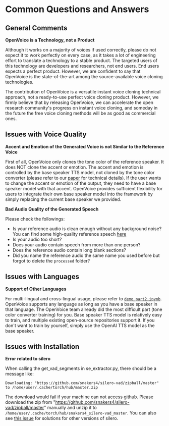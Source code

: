 # Common Questions and Answers

## General Comments

**OpenVoice is a Technology, not a Product**

Although it works on a majority of voices if used correctly, please do not expect it to work perfectly on every case, as it takes a lot of engineering effort to translate a technology to a stable product. The targeted users of this technology are developers and researchers, not end users. End users expects a perfect product. However, we are confident to say that OpenVoice is the state-of-the-art among the source-available voice cloning technologies.

The contribution of OpenVoice is a versatile instant voice cloning technical approach, not a ready-to-use perfect voice cloning product. However, we firmly believe that by releasing OpenVoice, we can accelerate the open research community's progress on instant voice cloning, and someday in the future the free voice cloning methods will be as good as commercial ones.

## Issues with Voice Quality

**Accent and Emotion of the Generated Voice is not Similar to the Reference Voice**

First of all, OpenVoice only clones the tone color of the reference speaker. It does NOT clone the accent or emotion. The accent and emotion is controlled by the base speaker TTS model, not cloned by the tone color converter (please refer to our [paper](https://arxiv.org/pdf/2312.01479.pdf) for technical details). If the user wants to change the accent or emotion of the output, they need to have a base speaker model with that accent. OpenVoice provides sufficient flexibility for users to integrate their own base speaker model into the framework by simply replacing the current base speaker we provided.

**Bad Audio Quality of the Generated Speech** 

Please check the followings:
- Is your reference audio is clean enough without any background noise? You can find some high-quality reference speech [here](https://aiartes.com/voiceai)
- Is your audio too short?
- Does your audio contain speech from more than one person?
- Does the reference audio contain long blank sections?
- Did you name the reference audio the same name you used before but forgot to delete the `processed` folder?

## Issues with Languages

**Support of Other Languages**

For multi-lingual and cross-lingual usage, please refer to [`demo_part2.ipynb`](https://github.com/myshell-ai/OpenVoice/blob/main/demo_part2.ipynb). OpenVoice supports any language as long as you have a base speaker in that language. The OpenVoice team already did the most difficult part (tone color converter training) for you. Base speaker TTS model is relatively easy to train, and multiple existing open-source repositories support it. If you don't want to train by yourself, simply use the OpenAI TTS model as the base speaker.

## Issues with Installation
**Error related to silero**

When calling the get_vad_segments in se_extractor.py, there should be a message like:
```
Downloading: "https://github.com/snakers4/silero-vad/zipball/master" to /home/user/.cache/torch/hub/master.zip
```
The download would fail if your machine can not access github. Please download the zip from "https://github.com/snakers4/silero-vad/zipball/master" manually and unzip it to `/home/user/.cache/torch/hub/snakers4_silero-vad_master`. You can also see [this issue](https://github.com/myshell-ai/OpenVoice/issues/57) for solutions for other versions of silero.
